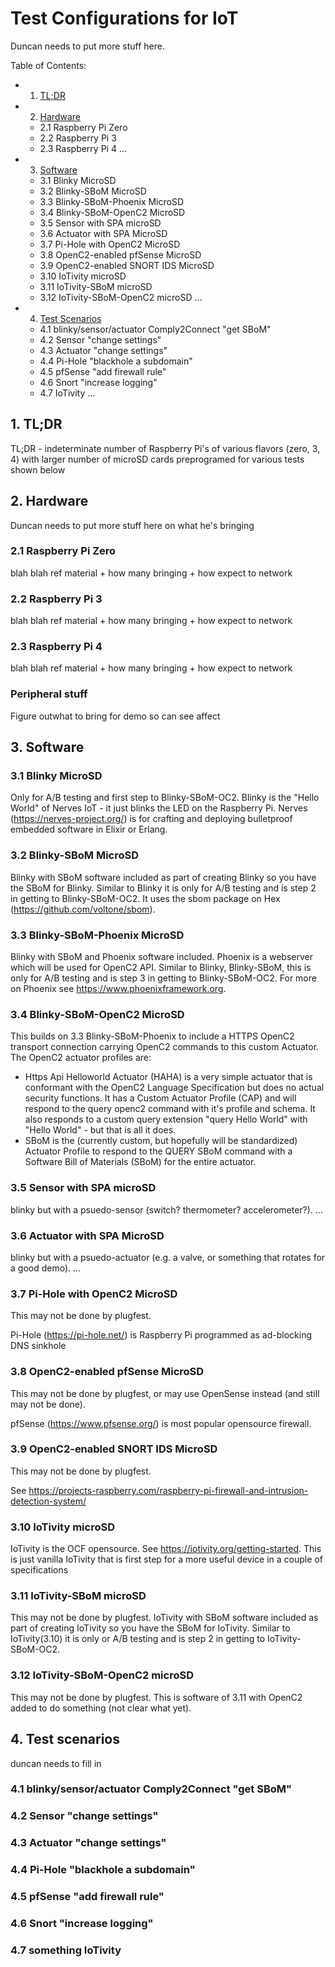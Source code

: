 # Test Configurations for IoT
Duncan needs to put more stuff here.

Table of Contents:
- 1. [TL;DR](#1-tldr)
- 2. [Hardware](#2-hardware)
  * 2.1 Raspberry Pi Zero
  * 2.2 Raspberry Pi 3
  * 2.3 Raspberry Pi 4
  ...
- 3. [Software](#3-software)
  * 3.1 Blinky MicroSD
  * 3.2 Blinky-SBoM MicroSD
  * 3.3 Blinky-SBoM-Phoenix MicroSD
  * 3.4 Blinky-SBoM-OpenC2 MicroSD
  * 3.5 Sensor with SPA microSD
  * 3.6 Actuator with SPA MicroSD
  * 3.7 Pi-Hole with OpenC2 MicroSD
  * 3.8 OpenC2-enabled pfSense MicroSD
  * 3.9 OpenC2-enabled SNORT IDS MicroSD
  * 3.10 IoTivity microSD
  * 3.11 IoTivity-SBoM microSD
  * 3.12 IoTivity-SBoM-OpenC2 microSD
  ...
- 4. [Test Scenarios](#4-test-scenarios)
  * 4.1 blinky/sensor/actuator Comply2Connect "get SBoM"
  * 4.2 Sensor "change settings"
  * 4.3 Actuator "change settings"
  * 4.4 Pi-Hole "blackhole a subdomain"
  * 4.5 pfSense "add firewall rule"
  * 4.6 Snort "increase logging"
  * 4.7 IoTivity
  ...


## 1. TL;DR
TL;DR - indeterminate number of Raspberry Pi's of various flavors (zero, 3, 4) with larger number of microSD cards preprogramed for various tests shown below

## 2. Hardware
Duncan needs to put more stuff here on what he's bringing
### 2.1 Raspberry Pi Zero
blah blah ref material + how many bringing + how expect to network
### 2.2 Raspberry Pi 3
blah blah ref material + how many bringing + how expect to network
### 2.3 Raspberry Pi 4
blah blah ref material + how many bringing + how expect to network
### Peripheral stuff
Figure outwhat to bring for demo so can see affect

## 3. Software

### 3.1 Blinky MicroSD
Only for A/B testing and first step to Blinky-SBoM-OC2.
Blinky is the "Hello World" of Nerves IoT - it just blinks the LED on the Raspberry Pi.
Nerves (https://nerves-project.org/) is for crafting and deploying bulletproof embedded software in Elixir or Erlang.

### 3.2 Blinky-SBoM MicroSD
Blinky with SBoM software included as part of creating Blinky so you have the SBoM for Blinky. Similar to Blinky it is only for A/B testing and is step 2 in getting to Blinky-SBoM-OC2. It uses the sbom package on Hex (https://github.com/voltone/sbom).

### 3.3 Blinky-SBoM-Phoenix MicroSD
Blinky with SBoM and Phoenix software included. Phoenix is a webserver which will be used for OpenC2 API. Similar to Blinky, Blinky-SBoM, this is only for A/B testing and is step 3 in getting to Blinky-SBoM-OC2. For more on Phoenix see https://www.phoenixframework.org.


### 3.4 Blinky-SBoM-OpenC2 MicroSD
This builds on 3.3 Blinky-SBoM-Phoenix to include a HTTPS OpenC2 transport connection carrying OpenC2 commands to this custom Actuator. The OpenC2 actuator profiles are:
- Https Api Helloworld Actuator (HAHA) is a very simple actuator that is conformant with the OpenC2 Language Specification but does no actual security functions. It has a Custom Actuator Profile (CAP) and will respond to the query openc2 command with it's profile and schema. It also responds to a custom query extension "query Hello World" with "Hello World" - but that is all it does.
- SBoM is the (currently custom, but hopefully will be standardized) Actuator Profile to respond to the QUERY SBoM command with a Software Bill of Materials (SBoM) for the entire actuator.

### 3.5 Sensor with SPA microSD
blinky but with a psuedo-sensor (switch? thermometer? accelerometer?).
...

### 3.6 Actuator with SPA MicroSD
blinky but with a psuedo-actuator (e.g. a valve, or something that rotates for a good demo).
...

### 3.7 Pi-Hole with OpenC2 MicroSD
This may not be done by plugfest.

Pi-Hole (https://pi-hole.net/) is Raspberry Pi programmed as ad-blocking DNS sinkhole

### 3.8 OpenC2-enabled pfSense MicroSD
This may not be done by plugfest, or may use OpenSense instead (and still may not be done).

pfSense (https://www.pfsense.org/) is most popular opensource firewall.

### 3.9 OpenC2-enabled SNORT IDS MicroSD
This may not be done by plugfest.

See https://projects-raspberry.com/raspberry-pi-firewall-and-intrusion-detection-system/

### 3.10 IoTivity microSD
IoTivity is the OCF opensource. See https://iotivity.org/getting-started. This is just vanilla IoTivity that is first step for a more useful device in a couple of specifications

### 3.11 IoTivity-SBoM microSD
This may not be done by plugfest.
IoTivity with SBoM software included as part of creating IoTivity so you have the SBoM for IoTivity. Similar to IoTivity(3.10) it is only or A/B testing and is step 2 in getting to IoTivity-SBoM-OC2.

### 3.12 IoTivity-SBoM-OpenC2 microSD
This may not be done by plugfest. This is software of 3.11 with OpenC2 added to do something (not clear what yet).

## 4. Test scenarios
duncan needs to fill in

### 4.1 blinky/sensor/actuator Comply2Connect "get SBoM"

### 4.2 Sensor "change settings"

### 4.3 Actuator "change settings"

### 4.4 Pi-Hole "blackhole a subdomain"

### 4.5 pfSense "add firewall rule"

### 4.6 Snort "increase logging"

### 4.7 something IoTivity
